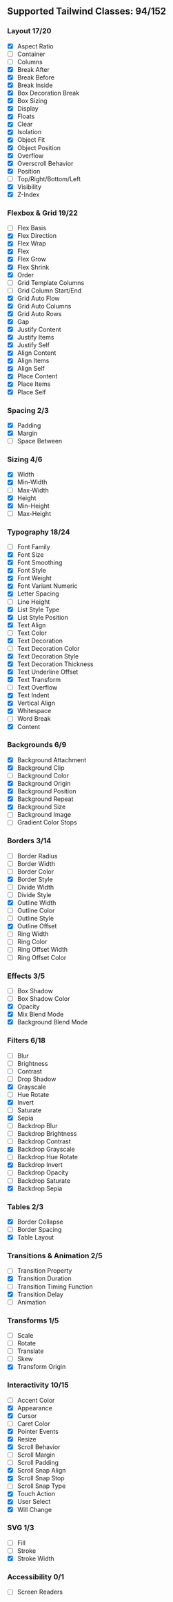 ## Supported Tailwind Classes: 94/152

### Layout 17/20

- [x]  Aspect Ratio
- [ ]  Container
- [ ]  Columns
- [x]  Break After
- [x]  Break Before
- [x]  Break Inside
- [x]  Box Decoration Break
- [x]  Box Sizing
- [x]  Display
- [x]  Floats
- [x]  Clear
- [x]  Isolation
- [x]  Object Fit
- [x]  Object Position
- [x]  Overflow
- [x]  Overscroll Behavior
- [x]  Position
- [ ]  Top/Right/Bottom/Left
- [x]  Visibility
- [x]  Z-Index

### Flexbox & Grid 19/22

- [ ] Flex Basis
- [x] Flex Direction
- [x] Flex Wrap
- [x] Flex
- [x] Flex Grow
- [x] Flex Shrink
- [x] Order
- [ ] Grid Template Columns
- [ ] Grid Column Start/End
- [x] Grid Auto Flow
- [x] Grid Auto Columns
- [x] Grid Auto Rows
- [x] Gap
- [x] Justify Content
- [x] Justify Items
- [x] Justify Self
- [x] Align Content
- [x] Align Items
- [x] Align Self
- [x] Place Content
- [x] Place Items
- [x] Place Self

### Spacing 2/3

- [x] Padding
- [x] Margin
- [ ] Space Between

### Sizing 4/6

- [x] Width
- [x] Min-Width
- [ ] Max-Width
- [x] Height
- [x] Min-Height
- [ ] Max-Height

### Typography 18/24

- [ ] Font Family
- [x] Font Size
- [x] Font Smoothing
- [x] Font Style
- [x] Font Weight
- [x] Font Variant Numeric
- [x] Letter Spacing
- [ ] Line Height
- [x] List Style Type
- [x] List Style Position
- [x] Text Align
- [ ] Text Color
- [x] Text Decoration
- [ ] Text Decoration Color
- [x] Text Decoration Style
- [x] Text Decoration Thickness
- [x] Text Underline Offset
- [x] Text Transform
- [ ] Text Overflow
- [x] Text Indent
- [x] Vertical Align
- [x] Whitespace
- [ ] Word Break
- [x] Content

### Backgrounds 6/9

- [x] Background Attachment
- [x] Background Clip
- [ ] Background Color
- [x] Background Origin
- [x] Background Position
- [x] Background Repeat
- [x] Background Size
- [ ] Background Image
- [ ] Gradient Color Stops

### Borders 3/14

- [ ] Border Radius
- [ ] Border Width
- [ ] Border Color
- [x] Border Style
- [ ] Divide Width
- [ ] Divide Style
- [x] Outline Width
- [ ] Outline Color
- [ ] Outline Style
- [x] Outline Offset
- [ ] Ring Width
- [ ] Ring Color
- [ ] Ring Offset Width
- [ ] Ring Offset Color

### Effects 3/5

- [ ] Box Shadow
- [ ] Box Shadow Color
- [x] Opacity
- [x] Mix Blend Mode
- [x] Background Blend Mode

### Filters 6/18

- [ ] Blur
- [ ] Brightness
- [ ] Contrast
- [ ] Drop Shadow
- [x] Grayscale
- [ ] Hue Rotate
- [x] Invert
- [ ] Saturate
- [x] Sepia
- [ ] Backdrop Blur
- [ ] Backdrop Brightness
- [ ] Backdrop Contrast
- [x] Backdrop Grayscale
- [ ] Backdrop Hue Rotate
- [x] Backdrop Invert
- [ ] Backdrop Opacity
- [ ] Backdrop Saturate
- [x] Backdrop Sepia

### Tables 2/3

- [x] Border Collapse
- [ ] Border Spacing
- [x] Table Layout

### Transitions & Animation 2/5

- [ ] Transition Property
- [x] Transition Duration
- [ ] Transition Timing Function
- [x] Transition Delay
- [ ] Animation

### Transforms 1/5

- [ ] Scale
- [ ] Rotate
- [ ] Translate
- [ ] Skew
- [x] Transform Origin

### Interactivity 10/15

- [ ] Accent Color
- [x] Appearance
- [x] Cursor
- [ ] Caret Color
- [x] Pointer Events
- [x] Resize
- [x] Scroll Behavior
- [ ] Scroll Margin
- [ ] Scroll Padding
- [x] Scroll Snap Align
- [x] Scroll Snap Stop
- [ ] Scroll Snap Type
- [x] Touch Action
- [x] User Select
- [x] Will Change

### SVG 1/3

- [ ] Fill
- [ ] Stroke
- [x] Stroke Width

### Accessibility 0/1
- [ ] Screen Readers